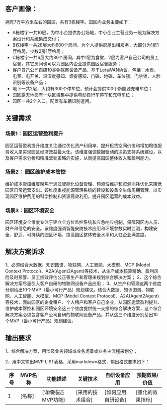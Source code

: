## 客户画像：

拥有7万平方米左右的园区，共有3栋楼宇。园区内业务主要如下：

- A栋楼宇一共10层，为中小企提供办公场地，中小企业主营业务一般为解决方案设计和系统集成交付；
- B栋楼宇一共28层大约600个房间，为个人提供房屋出租服务，大部分为1房1厅格局，少数2房1厅格局；
- C栋楼宇一共6层大约80个房间，其中1层为食堂，2层为客户自己公司的员工宿舍，其它房间也可以为园区内企业提供园区宿舍服务；
- 客户自己公司自研10类物联网设备产品，基于LoraWAN协议，包括：水表、电表、电开关、温湿度感知、烟雾感知、门磁、地磁、车位锁、门禁锁、人脸识别等设备产品；
- 地下一共2层，大约有300个停车位，预计会提供100个新能源充电车位；
- 园区露天地面有一块区域集中提供电动自行车停车和充电车位；
- 园区一共2个入口，配置有车辆识别道闸。

## 关键需求

### 场景1：园区运营盈利提升

园区运营盈利提升维度关注通过优化资产利用率、提升租赁空间价值和增加增值服务收入来实现园区经济效益最大化。该维度强调数据驱动的决策支持系统建设，以及客户需求分析和精准营销策略的实施，从而提高园区整体收入和盈利能力。

### 场景2： 园区维护成本管控

维护成本管控维度聚焦于通过智能化设备管理、预测性维护和资源消耗优化来降低园区日常运营支出。该维度重视能源管理系统的建设和设备全生命周期管理，以实现园区维护费用的科学控制和资源高效利用，提升园区运营的成本效益。

### 场景3：园区环境安全

园区环境安全维度专注于建立全方位监控系统和应急响应机制，保障园区内人员、财产和信息的安全。该维度强调智能安防技术应用和环境参数实时监测，构建安全、舒适、可持续的园区环境，提高园区整体安全水平和入驻企业满意度。

## 解决方案诉求

1、必须结合大数据、知识图谱、物联网、人工智能、大模型、MCP (Model Context Protocol)、A2A(Agent2Agent)等技术，从生产成本核算精确、盈利风险及时预警、员工绩效评估公正等生产和管理来规划综合解决方案；
2、这个综合解决方案尽量引入客户自研的物联网设备产品应用；
3、从生产和管理这两个维度分别给出10个MVP（最小可行产品）规划建议。结合大数据、知识图谱、物联网、人工智能、大模型、MCP (Model Context Protocol)、A2A(Agent2Agent)等技术，面向园区的企业租户、个人租户和客户自己企业，从园区运营盈利提升、维护成本管控和园区环境安全这三个维度提供统一支撑的综合解决方案，这个综合解决方案必须包含客户公司自研的物联网设备产品，并从这三个维度分别给出10个MVP（最小可行产品）规划建议。

## 输出要求

1、综合解决方案，用涉及业务领域或业务场景或业务主流程来划分；

2、用中文输出MVP LIST表格，采用markdown格式，输出格式要求如下：


| 序号 | MVP名称 | 功能描述          | 关键技术         | 自研设备应用       | 预期效果/价值    |
| ---- | ------- | ----------------- | ---------------- | ------------------ | ---------------- |
| 1    | [名称]  | [详细描述MVP功能] | [采用的技术组合] | [如何应用自研设备] | [量化的效果指标] |
